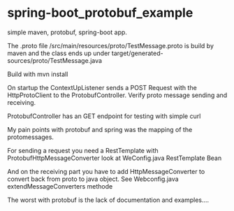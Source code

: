 # spring-boot_protobuf_example

simple maven, protobuf, spring-boot app.

The .proto file  /src/main/resources/proto/TestMessage.proto is build by maven and the class ends up under target/generated-sources/proto/TestMessage.java

Build with mvn install


On startup the ContextUpListener sends a POST Request with the  HttpProtoClient to the ProtobufController.
Verify proto message sending and receiving.

ProtobufController has an GET endpoint for testing with simple curl

My pain points with protobuf and spring was the mapping of the protomessages.

For sending a request you need a RestTemplate with ProtobufHttpMessageConverter 
	look at WeConfig.java  RestTemplate Bean
	
And on the receiving part you have to add HttpMessageConverter to convert back from proto to java object. See Webconfig.java extendMessageConverters methode


The worst with protobuf is the lack of documentation and examples....
